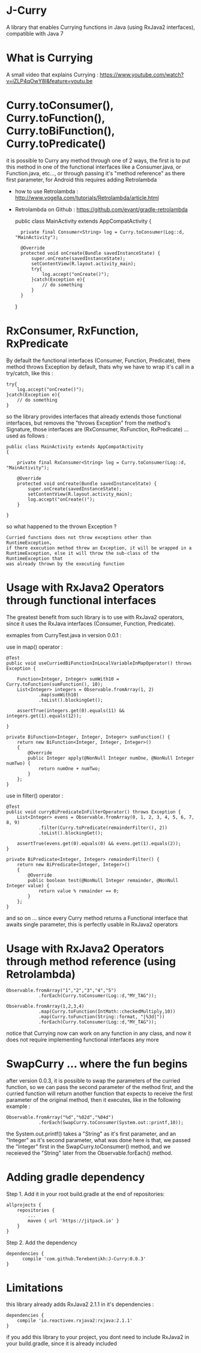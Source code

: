 # J-Curry
A library that enables Currying functions in Java (using RxJava2 interfaces), compatible with Java 7

# What is Currying

A small video that explains Currying : https://www.youtube.com/watch?v=iZLP4qOwY8I&feature=youtu.be

# Curry.toConsumer(), Curry.toFunction(), Curry.toBiFunction(), Curry.toPredicate()
it is possible to Curry any method through one of 2 ways, the first is to put this method in one of the functional interfaces like a Consumer.java, or Function.java, etc..., or through passing it's "method reference" as there first parameter, for Android this requires adding Retrolambda

- how to use Retrolambda : http://www.vogella.com/tutorials/Retrolambda/article.html
- Retrolambda on Github : https://github.com/evant/gradle-retrolambda

    public class MainActivity extends AppCompatActivity
    {

        private final Consumer<String> log = Curry.toConsumer(Log::d, "MainActivity");

        @Override
        protected void onCreate(Bundle savedInstanceState) {
            super.onCreate(savedInstanceState);
            setContentView(R.layout.activity_main);
            try{
                log.accept("onCreate()");
            }catch(Exception e){
                // do something
            }
        }
    
    }

# RxConsumer, RxFunction, RxPredicate

By default the functional interfaces (Consumer, Function, Predicate), there method throws Exception by default, thats why we have 
to wrap it's call in a try/catch, like this :

    try{
        log.accept("onCreate()");
    }catch(Exception e){
        // do something
    }

so the library provides interfaces that already extends those functional interfaces, but removes the "throws Exception" from 
the method's Signature, those interfaces are (RxConsumer, RxFunction, RxPredicate) ... used as follows :

    public class MainActivity extends AppCompatActivity
    {

        private final RxConsumer<String> log = Curry.toConsumer(Log::d, "MainActivity");

        @Override
        protected void onCreate(Bundle savedInstanceState) {
            super.onCreate(savedInstanceState);
            setContentView(R.layout.activity_main);
            log.accept("onCreate()");
        }
    
    }
    
so what happened to the thrown Exception ?

    Curried functions does not throw exceptions other than RuntimeException,
    if there execution method threw an Exception, it will be wrapped in a
    RuntimeException, else it will throw the sub-class of the RuntimeException that
    was already thrown by the executing function    
    
# Usage with RxJava2 Operators through functional interfaces

The greatest benefit from such library is to use with RxJava2 operators, since it uses the RxJava interfaces (Consumer, Function, Predicate).

exmaples from CurryTest.java in version 0.0.1 :

use in map() operator :

    @Test
    public void useCurriedBiFunctionInLocalVariableInMapOperator() throws Exception {

        Function<Integer, Integer> sumWith10 = Curry.toFunction(sumFunction(), 10);
        List<Integer> integers = Observable.fromArray(1, 2)
                .map(sumWith10)
                .toList().blockingGet();

        assertTrue(integers.get(0).equals(11) && integers.get(1).equals(12));

    }
    
    private BiFunction<Integer, Integer, Integer> sumFunction() {
        return new BiFunction<Integer, Integer, Integer>()
        {
            @Override
            public Integer apply(@NonNull Integer numOne, @NonNull Integer numTwo) {
                return numOne + numTwo;
            }
        };
    }

use in filter() operator :

    @Test
    public void curryBiPredicateInFilterOperator() throws Exception {
        List<Integer> evens = Observable.fromArray(0, 1, 2, 3, 4, 5, 6, 7, 8, 9)
                .filter(Curry.toPredicate(remainderFilter(), 2))
                .toList().blockingGet();

        assertTrue(evens.get(0).equals(0) && evens.get(1).equals(2));
    }

    private BiPredicate<Integer, Integer> remainderFilter() {
        return new BiPredicate<Integer, Integer>()
        {
            @Override
            public boolean test(@NonNull Integer remainder, @NonNull Integer value) {
                return value % remainder == 0;
            }
        };
    }

and so on ... since every Curry method returns a Functional interface that awaits single parameter, this is perfectly usable in RxJava2 operators 

# Usage with RxJava2 Operators through method reference (using Retrolambda)

    Observable.fromArray("1","2","3","4","5")
                .forEach(Curry.toConsumer(Log::d,"MY_TAG"));

    Observable.fromArray(1,2,3,4)
                .map(Curry.toFunction(IntMath::checkedMultiply,10))
                .map(Curry.toFunction(String::format, "|%3d|"))
                .forEach(Curry.toConsumer(Log::d,"MY_TAG"));
		
notice that Currying now can work on any function in any class, and now it does not require implementing functional interfaces any more

# SwapCurry ... where the fun begins
after version 0.0.3, it is possible to swap the parameters of the curried function, so we can pass the second parameter of the method first, and the curried function will return another function that expects to receive the first parameter of the original method, then it executes, like in the following example :

    Observable.fromArray("%d","%02d","%04d")
                .forEach(SwapCurry.toConsumer(System.out::printf,10));
		
the System.out.printf() takes a "String" as it's first parameter, and an "Integer" as it's second parameter, what was done here is that, we passed the "Integer" first in the SwapCurry.toConsumer() method, and we receieved the "String" later from the Observable.forEach() method.

# Adding gradle dependency

Step 1. Add it in your root build.gradle at the end of repositories:

    allprojects {
        repositories {
            ...
            maven { url 'https://jitpack.io' }
        }
    }
  
Step 2. Add the dependency
	  
    dependencies {
	      compile 'com.github.Terebentikh:J-Curry:0.0.3'
    }


# Limitations

this library already adds RxJava2 2.1.1 in it's dependencies :

    dependencies {
        compile 'io.reactivex.rxjava2:rxjava:2.1.1'
    }

if you add this library to your project, you dont need to include RxJava2 in your build.gradle, since it is already included
